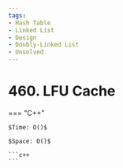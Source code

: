 ```yaml
---
tags:
- Hash Table
- Linked List
- Design
- Doubly-Linked List
- Unsolved
---
```



# 460. LFU Cache

=== "C++"

    $Time: O()$

    $Space: O()$

    ```c++
    ```